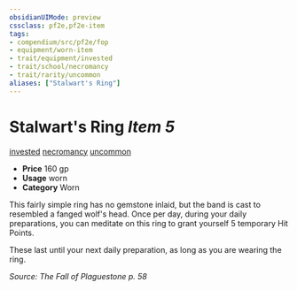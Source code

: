 ```yaml
---
obsidianUIMode: preview
cssclass: pf2e,pf2e-item
tags:
- compendium/src/pf2e/fop
- equipment/worn-item
- trait/equipment/invested
- trait/school/necromancy
- trait/rarity/uncommon
aliases: ["Stalwart's Ring"]
---
```

# Stalwart's Ring *Item 5*  
[invested](invested.md)  [necromancy](necromancy.md)  [uncommon](uncommon.md)  

- **Price** 160 gp
- **Usage** worn
- **Category** Worn

This fairly simple ring has no gemstone inlaid, but the band is cast to resembled a fanged wolf's head. Once per day, during your daily preparations, you can meditate on this ring to grant yourself 5 temporary Hit Points.

These last until your next daily preparation, as long as you are wearing the ring.

*Source: The Fall of Plaguestone p. 58*